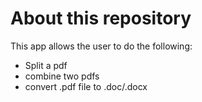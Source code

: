 # About this repository
This app allows the user to do the following:
- Split a pdf
- combine two pdfs
- convert .pdf file to .doc/.docx